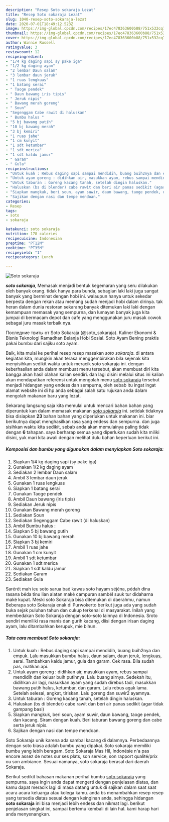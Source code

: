 ```yaml
---
description: "Resep Soto sokaraja Lezat"
title: "Resep Soto sokaraja Lezat"
slug: 1040-resep-soto-sokaraja-lezat
date: 2020-07-01T18:49:12.523Z
image: https://img-global.cpcdn.com/recipes/17ec478363600b88/751x532cq70/soto-sokaraja-foto-resep-utama.jpg
thumbnail: https://img-global.cpcdn.com/recipes/17ec478363600b88/751x532cq70/soto-sokaraja-foto-resep-utama.jpg
cover: https://img-global.cpcdn.com/recipes/17ec478363600b88/751x532cq70/soto-sokaraja-foto-resep-utama.jpg
author: Winnie Russell
ratingvalue: 3
reviewcount: 12
recipeingredient:
- "1/4 kg daging sapi sy pake iga"
- "1/2 kg daging ayam"
- "2 lembar Daun salam"
- "3 lembar daun jeruk"
- "1 ruas lengkuas"
- "1 batang serai"
- " Taoge pendek"
- " Daun bawang iris tipis"
- " Jeruk nipis"
- " Bawang merah goreng"
- " Soun"
- "Segenggam Cabe rawit di haluskan"
- " Bumbu halus "
- "5 bj bawang putih"
- "10 bj bawang merah"
- "3 bj kemiri"
- "1 ruas jahe"
- "1 cm kunyit"
- "1 sdt ketumbar"
- "1 sdt merica"
- "1 sdt kaldu jamur"
- " Garam"
- " Gula"
recipeinstructions:
- "Untuk kuah : Rebus daging sapi sampai mendidih, buang buih2nya dan empuk. Lalu masukkan bumbu halus, daun salam, daun jeruk, lengkuas, serai. Tambahkan kaldu jamur, gula dan garam. Cek rasa. Bila sudah pas, matikan api."
- "Untuk ayam goreng : didihkan air, masukkan ayam, rebus sampai mendidih dan keluar buih putihnya. Lalu buang airnya. Sedekah itu, didihkan air lagi, masukkan ayam yang sudah direbus tadi, masukkan bawang putih halus, ketumbar, dan garam. Lalu rebus agak lama. Setelah selesai, angkat, tiriskan. Lalu goreng dan suwir2 ayamnya."
- "Untuk taburan : Goreng kacang tanah, setelah dingin haluskan."
- "Haluskan (bs di blender) cabe rawit dan beri air panas sedikit (agar tidak gampang basi)"
- "Siapkan mangkuk, beri soun, ayam suwir, daun bawang, taoge pendek, dan kacang. Siram dengan kuah. Beri taburan bawang goreng dan cabe serta jeruk nipis."
- "Sajikan dengan nasi dan tempe mendoan."
categories:
- Resep
tags:
- soto
- sokaraja

katakunci: soto sokaraja 
nutrition: 178 calories
recipecuisine: Indonesian
preptime: "PT12M"
cooktime: "PT35M"
recipeyield: "1"
recipecategory: Lunch

---
```



![Soto sokaraja](https://img-global.cpcdn.com/recipes/17ec478363600b88/751x532cq70/soto-sokaraja-foto-resep-utama.jpg)

<b><i>soto sokaraja</i></b>, Memasak menjadi bentuk kegemaran yang seru dilakukan oleh banyak orang. tidak hanya para bunda, sebagian laki laki juga sangat banyak yang berminat dengan hobi ini. walaupun hanya untuk sekedar berpesta dengan rekan atau memang sudah menjadi hobi dalam dirinya. tak heran dalam dunia restoran sekarang banyak ditemukan laki laki dengan kemampuan memasak yang sempurna, dan lumayan banyak juga kita jumpai di bermacam depot dan cafe yang menggunakan juru masak cowok sebagai juru masak terbaik nya.

Последние твиты от Soto Sokaraja (@soto_sokaraja). Kuliner Ekonomi &amp; Bisnis Teknologi Ramadhan Belanja Hobi Sosial. Soto Ayam Bening praktis pakai bumbu dari sajiku soto ayam.

Baik, kita mulai ke perihal resep resep masakan <i>soto sokaraja</i>. di antara kegiatan kita, mungkin akan terasa menggembirakan bila sejenak kita menyisihkan sedikit waktu untuk meracik soto sokaraja ini. dengan keberhasilan anda dalam membuat menu tersebut, akan membuat diri kita bangga akan hasil olahan kalian sendiri. dan lagi disini melalui situs ini kalian akan mendapatkan referensi untuk mengolah menu <u>soto sokaraja</u> tersebut menjadi hidangan yang endess dan sempurna, oleh sebab itu ingat ingat alamat website ini di hp anda sebagai salah satu rujukan anda dalam mengolah makanan baru yang lezat.


Sekarang langsung saja kita memulai untuk mencari bahan bahan yang diperuntuk kan dalam memasak makanan <u><i>soto sokaraja</i></u> ini. setidak tidaknya bisa disiapkan <b>23</b> bahan bahan yang diperlukan untuk makanan ini. biar berikutnya dapat menghasilkan rasa yang endess dan sempurna. dan juga sisihkan waktu kita sedikit, sebab anda akan memulainya paling tidak dengan <b>6</b> tahapan. saya berharap semua yang diperlukan sudah kita miliki disini, yuk mari kita awali dengan melihat dulu bahan keperluan berikut ini.

<!--inarticleads1-->

##### Komposisi dan bumbu yang digunakan dalam menyiapkan Soto sokaraja:

1. Siapkan 1/4 kg daging sapi (sy pake iga)
1. Gunakan 1/2 kg daging ayam
1. Sediakan 2 lembar Daun salam
1. Ambil 3 lembar daun jeruk
1. Gunakan 1 ruas lengkuas
1. Siapkan 1 batang serai
1. Gunakan  Taoge pendek
1. Ambil  Daun bawang (iris tipis)
1. Sediakan  Jeruk nipis
1. Gunakan  Bawang merah goreng
1. Sediakan  Soun
1. Sediakan Segenggam Cabe rawit (di haluskan)
1. Ambil  Bumbu halus :
1. Siapkan 5 bj bawang putih
1. Gunakan 10 bj bawang merah
1. Siapkan 3 bj kemiri
1. Ambil 1 ruas jahe
1. Gunakan 1 cm kunyit
1. Ambil 1 sdt ketumbar
1. Gunakan 1 sdt merica
1. Siapkan 1 sdt kaldu jamur
1. Sediakan  Garam
1. Sediakan  Gula


Sarérét mah ieu soto sarua baé kawas soto hayam séjéna, pédah dina rasana béda tinu lian alatan maké campuran sambél suuk tur didaharna maké kupat. Meski soto Sokaraja bisa ditemukan di daerahmu, namun Beberapa soto Sokaraja enak di Purwokerto berikut juga ada yang sudah buka sejak puluhan tahun dan cukup terkenal di masyarakat. Inilah yang membedakan Soto Sokaraja dengan soto-soto lainnya di Indonesia. Sroto sendiri memiliki rasa manis dan gurih kacang, diisi dengan irisan daging ayam, lalu ditambahkan kerupuk, mie bihun. 

<!--inarticleads2-->

##### Tata cara membuat Soto sokaraja:

1. Untuk kuah : Rebus daging sapi sampai mendidih, buang buih2nya dan empuk. Lalu masukkan bumbu halus, daun salam, daun jeruk, lengkuas, serai. Tambahkan kaldu jamur, gula dan garam. Cek rasa. Bila sudah pas, matikan api.
1. Untuk ayam goreng : didihkan air, masukkan ayam, rebus sampai mendidih dan keluar buih putihnya. Lalu buang airnya. Sedekah itu, didihkan air lagi, masukkan ayam yang sudah direbus tadi, masukkan bawang putih halus, ketumbar, dan garam. Lalu rebus agak lama. Setelah selesai, angkat, tiriskan. Lalu goreng dan suwir2 ayamnya.
1. Untuk taburan : Goreng kacang tanah, setelah dingin haluskan.
1. Haluskan (bs di blender) cabe rawit dan beri air panas sedikit (agar tidak gampang basi)
1. Siapkan mangkuk, beri soun, ayam suwir, daun bawang, taoge pendek, dan kacang. Siram dengan kuah. Beri taburan bawang goreng dan cabe serta jeruk nipis.
1. Sajikan dengan nasi dan tempe mendoan.


Soto Sokaraja unik karena ada sambal kacang di dalamnya. Perbedaannya dengan soto biasa adalah bumbu yang dipakai. Soto sokaraja memiliki bumbu yang lebih beragam. Soto Sokaraja Mas Hil, Indonésie n&#39;a pas encore assez de notes sur ses plats, son service, son rapport qualité/prix ou son ambiance. Sesuai namanya, soto sokaraja berasal dari daerah Sokaraja. 

Berikut sedikit bahasan makanan perihal bumbu <u>soto sokaraja</u> yang sempurna. saya ingin anda dapat mengerti dengan penjelasan diatas, dan kamu dapat meracik lagi di masa datang untuk di sajikan dalam saat saat acara acara keluarga atau kolega kamu. anda bs menambahkan resep resep yang tersedia diatas sesuai dengan keinginan anda, sehingga hidangan <b>soto sokaraja</b> ini bisa menjadi lebih endess dan nikmat lagi. berikut penjelasan singkat ini, sampai bertemu kembali di lain hal. kami harap hari anda menyenangkan.
